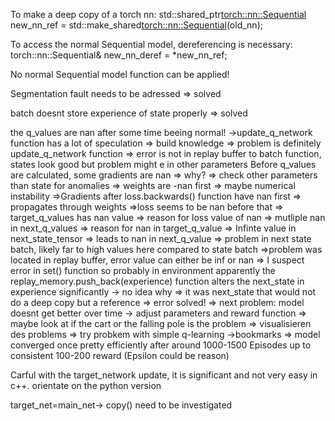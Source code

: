 To make a deep copy of a torch nn:
  std::shared_ptr<torch::nn::Sequential> new_nn_ref = std::make_shared<torch::nn::Sequential>(old_nn);

To access the normal Sequential model, dereferencing is necessary:
 torch::nn::Sequential& new_nn_deref = *new_nn_ref;

No normal Sequential model function can be applied!


Segmentation fault needs to be adressed => solved

batch doesnt store experience of state properly => solved

the q_values are nan after some time beeing normal!
->update_q_network function has a lot of speculation => build knowledge => problem is definitely update_q_network function
=> error is not in replay buffer to batch function, states look good but problem might e in other parameters
Before q_values are calculated, some gradients are nan => why? => check other parameters than state for anomalies
=> weights are -nan first => maybe numerical instability
=>Gradients after loss.backwards() function have nan first => propagates through weights
=>loss seems to be nan before that
=> target_q_values has nan value => reason for loss value of nan
=> mutliple nan in next_q_values => reason for nan in target_q_value
=> Infinte value in next_state_tensor => leads to nan in next_q_value
=> problem in next state batch, likely far to high values here compared to state batch
=>problem was located in replay buffer, error value can either be inf or nan
=> I suspect error in set() function so probably in environment
apparently the replay_memory.push_back(experience) function alters the next_state in experience significantly -> no idea why
=> it was next_state that would not do a deep copy but a reference
=> error solved!
=> next problem: model doesnt get better over time -> adjust parameters and reward function
=> maybe look at if the cart or the falling pole is the problem
=> visualisieren des problems
=> try probkem with simple q-learning ->bookmarks
=> model converged once pretty efficiently after around 1000-1500 Episodes up to consistent 100-200 reward (Epsilon could be reason)

Carful with the target_network update, it is significant and not very easy in c++. orientate on the python version

target_net=main_net-> copy() need to be investigated